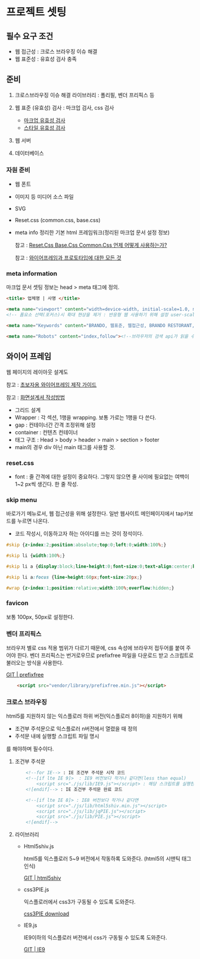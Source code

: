 # 프로젝트 셋팅



## 필수 요구 조건

- 웹 접근성 : 크로스 브라우징 이슈 해결
- 웹 표준성 : 유효성 검사 충족



## 준비

1. 크로스브라우징 이슈 해결 라이브러리 : 폴리필, 벤더 프리픽스 등
2. 웹 표준 (유효성) 검사 : 마크업 검사, css 검사
   - [마크업 유효성 검사](http://validator.kldp.org/)
   - [스타일 유효성 검사]([http://css-validator.kldp.org/](http://validator.kldp.org/))

3. 웹 서버
4. 데이터베이스



### 자원 준비

- 웹 폰트

- 이미지 등 미디어 소스 파일

- SVG

- Reset.css (common.css, base.css)

- meta info 정리한 기본 html 프레임워크(정리된 마크업 문서 설정 정보)

  참고 : [Reset.Css Base.Css Common.Css 언제 어떻게 사용하는가?](https://webisfree.com/2017-09-18/reset-css-base-css-common-css-언제-어떻게-사용하는가)

  참고 : [와이어프레임과 프로토타입에 대한 모든 것](https://blogs.adobe.com/creativedialogue/design-ko/everything-you-need-to-know-about-wireframes-and-prototypes/)

  



### meta information

마크업 문서 셋팅 정보는  head > meta 태그에 정의.

```html
<title> 업체명 | 사명 </title>

<meta name="viewport" content="width=device-width, initial-scale=1.0, minimum-scale=1.0, maximum-scale=2.0, user-scalable=no">
<!-- 폼요소 선택(포커스)시 확대 현상을 제거 : 반응형 웹 사용하기 위해 설정 user-scalable=no -->

<meta name="Keywords" content="BRANDO, 웹표준, 웹접근성, BRANDO RESTORANT, BRANDO 반응형 웹사이트"> <!--검색 키워드에 노출하기 위해 설정-->

<meta name="Robots" content="index,follow"><!--브라우저의 검색 api가 읽을 수 있도록 설정-->
```



## 와이어 프레임

웹 페이지의 레이아웃 설계도 

참고 : [초보자용 와이어프레임 제작 가이드](https://webdesign.tutsplus.com/ko/articles/a-beginners-guide-to-wireframing--webdesign-7399)

참고 : [화면설계셔 작성방법](https://yslab.kr/148)

- 그리드 설계
- Wrapper : 각 섹션, 1행을 wrapping. 보통 가로는 1행을 다 쓴다.
- gap : 컨테이너간 간격 조정위해 설정
- container : 컨텐츠 컨테이너
- 태그 구조 : Head > body > header > main > section > footer 
- main의 경우 div 아닌 main 태그를 사용할 것.



### reset.css

- font :   줄 간격에 대한 설정이 중요하다. 그렇지 않으면 줄 사이에 필요없는 여백이 1~2 px씩 생긴다. 한 줄 작성.



### skip menu

바로가기 메뉴로서, 웹 접근성을 위해 설정한다. 일반 웹사이트 메인페이지에서 tap키보드를 누르면 나온다. 

- 코드 작성시, 이동하고자 하는 아이디를 쓰는 것이 정석이다.

```css
#skip {z-index:2;position:absolute;top:0;left:0;width:100%;}

#skip li {width:100%;}

#skip li a {display:block;line-height:0;font-size:0;text-align:center;background:#333;color:#fff;}

#skip li a:focus {line-height:60px;font-size:20px;}

#wrap {z-index:1;position:relative;width:100%;overflow:hidden;}
```



### favicon

보통 100px, 50px로 설정한다.



### 벤더 프리픽스

브라우저 별로 css 적용 범위가 다르기 때문에, css 속성에 브라우저 접두어를 붙여 주어야 한다. 벤더 프리픽스는 번거로우므로 prefixfree 파일을 다운로드 받고 스크립트로 불러오는 방식을 사용한다.

[GIT | prefixfree](https://github.com/LeaVerou/prefixfree)

```html
    <script src="vendor/library/prefixfree.min.js"></script>
```



### 크로스 브라우징

html5를 지원하지 않는 익스플로러 하위 버전(익스플로러 8이하)을 지원하기 위해 

- 조건부 주석문으로 익스플로러 n버전에서 열렸을 때 정의
- 주석문 내에 실행할 스크립트 파일 명시

를 해야하며 필수이다.

1. 조건부 주석문

   ```html
       <!--for IE--> : IE 조건부 주석문 시작 코드 
       <!--[if lte IE 9]>  : IE9 버전보다 작거나 같다면(less than equal)
           <script src="./js/lib/IE9.js"></script> : 해당 스크립트를 실행한다.
       <![endif]--> : IE 조건부 주석문 완료 코드
   
       <!--[if lte IE 8]> : IE8 버전보다 작거나 같다면
           <script src="./js/lib/html5shiv.min.js"></script>    
           <script src="./js/lib/jqPIE.js"></script>    
           <script src="./js/lib/PIE.js"></script>   
       <![endif]-->
   ```

2. 라이브러리

   - Html5shiv.js

     html5를 익스플로러 5~9 버전에서 작동하록 도와준다. (html5의 시맨틱 태그 인식)

     [GIT | html5shiv](https://github.com/aFarkas/html5shiv#html5shivjs)

   - css3PIE.js

     익스플로러에서 css3가 구동될 수 있도록 도와준다.

     [css3PIE download](http://css3pie.com/download/)

   - IE9.js

     IE9이하의 익스플로러 버전에서 css가 구동될 수 있도록 도와준다.

     [GIT | IE9](https://github.com/mylovecompany/ie9-js)

     

     